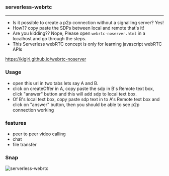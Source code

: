 ### serverless-webrtc
---
* Is it possible to create a p2p connection without a signalling server? 
Yes!
* How?? copy paste the SDPs between local and remote that's it!
* Are you kidding?? Nope, Please open `webrtc-noserver.html` in a localhost and go through the steps. 
* This Serverless webRTC concept is only for learning javascript webRTC APIs

https://kigiri.github.io/webrtc-noserver

### Usage
* open this url in two tabs lets say A and B.
* click on createOffer in A, copy paste the sdp in B's Remote text box, click "answer" button and this will add sdp to local text box.
* Of B's local text box, copy paste sdp text in to A's Remote text box and click on "answer" button, then you should be able to see p2p connection working

### features
* peer to peer video calling
* chat
* file transfer

### Snap
![serverless-webrtc](snap.png)
